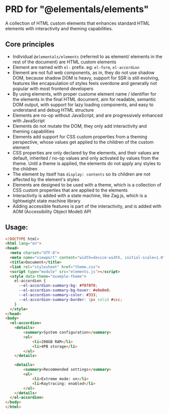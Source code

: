 # PRD for "@elementals/elements"
A collection of HTML custom elements that enhances standard HTML elements with interactivity and theming capabilities.

## Core principles
- Individual `@elementals/elements` (referred to as element/ elements in the rest of the document) are HTML custom elements
- Element are named with `el-` prefix. eg: `el-form`, `el-accordion`
- Element are not full web components, as in, they do not use shadow DOM, because shadow DOM is heavy, support for SSR is still evolving, features like encapsulation of styles feels overdone and generally not popular with most frontend developers
- By using elements, with proper custome element name / identifier for the elements in the final HTML document, aim for readable, semantic DOM output, with support for lazy loading components, and easy to understand and debug HTML structure
- Elements are no-op without JavaScript, and are progressively enhanced with JavaScript
- Elements do not mutate the DOM, they only add interactivity and theming capabilities
- Elements add support for CSS custom properties from a theming perspective, whose values get applied to the children of the custom element
- CSS properties are only declared by the elements, and their values are default, inherited / no-op values and only activated by values from the theme. Until a theme is applied, the elements do not apply any styles to the children
- The element by itself has `display: contents` so its children are not affected by the element's styles
- Elements are designed to be used with a theme, which is a collection of CSS custom properties that are applied to the elements
- Interactivity is added with a state machine, like Zag.js, which is a lightweight state machine library
- Adding accessible features is part of the interactivity, and is added with AOM (Accessibility Object Model) API


## Usage:
```html
<!DOCTYPE html>
<html lang="en">
<head>
  <meta charset="UTF-8">
  <meta name="viewport" content="width=device-width, initial-scale=1.0">
  <title>Document</title>
  <link rel="stylesheet" href="theme.css">
  <script type="module" src="elements.js"></script>
  <style data-theme="example-theme">
    el-accordion {
      --el-accordion-summary-bg: #f0f0f0;
      --el-accordion-summary-bg-hover: #e0e0e0;
      --el-accordion-summary-color: #333;
      --el-accordion-summary-border: 1px solid #ccc;
    }
  </style>
</head>
<body>
  <el-accordion>
    <details>
        <summary>System configuration</summary>
        <ul>
            <li>200GB RAM</li>
            <li>4PB storage</li>
        </ul>
    </details>

    <details>
        <summary>Recommended settings</summary>
        <ul>
            <li>Extreme mode: on</li>
            <li>Raytracing: enabled</li>
        </ul>
    </details>
  </el-accordion>
</body>
</html>
```
